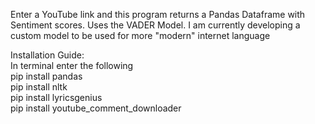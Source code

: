 Enter a YouTube link and this program returns a Pandas Dataframe with Sentiment scores. Uses the VADER Model. I am currently developing a custom model to be used for more "modern" internet language 

Installation Guide:  
In terminal enter the following  
pip install pandas  
pip install nltk  
pip install lyricsgenius  
pip install youtube_comment_downloader
